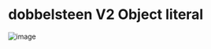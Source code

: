 # dobbelsteen V2 Object literal
![image](https://user-images.githubusercontent.com/69724530/222777056-85673455-5f29-4b44-8a4d-e67147070067.png)
